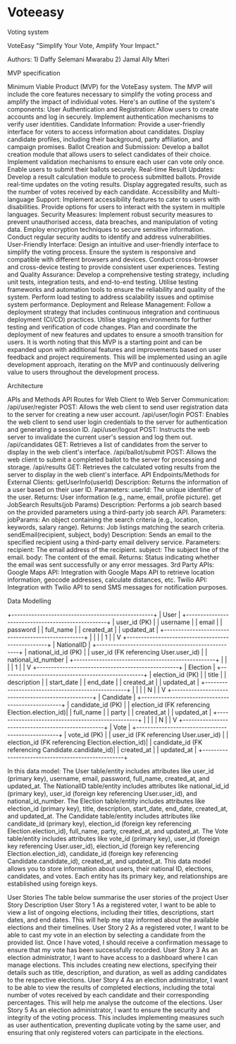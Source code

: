 # Voteeasy
Voting system

VoteEasy
"Simplify Your Vote, Amplify Your Impact."

Authors:
      1) Daffy Selemani Mwarabu
      2) Jamal Ally Mteri
       


MVP specification

Minimum Viable Product (MVP) for the VoteEasy system. The MVP will include the core features necessary to simplify the voting process and amplify the impact of individual votes. Here's an outline of the system's components:
User Authentication and Registration:
Allow users to create accounts and log in securely.
Implement authentication mechanisms to verify user identities.
Candidate Information:
Provide a user-friendly interface for voters to access information about candidates.
Display candidate profiles, including their background, party affiliation, and campaign promises.
Ballot Creation and Submission:
Develop a ballot creation module that allows users to select candidates of their choice.
Implement validation mechanisms to ensure each user can vote only once.
Enable users to submit their ballots securely.
Real-time Result Updates:
Develop a result calculation module to process submitted ballots.
Provide real-time updates on the voting results.
Display aggregated results, such as the number of votes received by each candidate.
Accessibility and Multi-language Support:
Implement accessibility features to cater to users with disabilities.
Provide options for users to interact with the system in multiple languages.
Security Measures:
Implement robust security measures to prevent unauthorised access, data breaches, and manipulation of voting data.
Employ encryption techniques to secure sensitive information.
Conduct regular security audits to identify and address vulnerabilities.
User-Friendly Interface:
Design an intuitive and user-friendly interface to simplify the voting process.
Ensure the system is responsive and compatible with different browsers and devices.
Conduct cross-browser and cross-device testing to provide consistent user experiences.
Testing and Quality Assurance:
Develop a comprehensive testing strategy, including unit tests, integration tests, and end-to-end testing.
Utilise testing frameworks and automation tools to ensure the reliability and quality of the system.
Perform load testing to address scalability issues and optimise system performance.
Deployment and Release Management:
Follow a deployment strategy that includes continuous integration and continuous deployment (CI/CD) practices.
Utilise staging environments for further testing and verification of code changes.
Plan and coordinate the deployment of new features and updates to ensure a smooth transition for users.
It is worth noting that this MVP is a starting point and can be expanded upon with additional features and improvements based on user feedback and project requirements. This will be implemented using an agile development approach, iterating on the MVP and continuously delivering value to users throughout the development process.




Architecture






APIs and Methods
API Routes for Web Client to Web Server Communication:
/api/user/register
POST: Allows the web client to send user registration data to the server for creating a new user account.
/api/user/login
POST: Enables the web client to send user login credentials to the server for authentication and generating a session ID.
/api/user/logout
POST: Instructs the web server to invalidate the current user's session and log them out.
/api/candidates
GET: Retrieves a list of candidates from the server to display in the web client's interface.
/api/ballot/submit
POST: Allows the web client to submit a completed ballot to the server for processing and storage.
/api/results
GET: Retrieves the calculated voting results from the server to display in the web client's interface.
API Endpoints/Methods for External Clients:
getUserInfo(userId)
Description: Returns the information of a user based on their user ID.
Parameters:
userId: The unique identifier of the user.
Returns: User information (e.g., name, email, profile picture).
get JobSearch Results(job Params)
Description: Performs a job search based on the provided parameters using a third-party job search API.
Parameters:
jobParams: An object containing the search criteria (e.g., location, keywords, salary range).
Returns: Job listings matching the search criteria.
sendEmail(recipient, subject, body)
Description: Sends an email to the specified recipient using a third-party email delivery service.
Parameters:
recipient: The email address of the recipient.
subject: The subject line of the email.
body: The content of the email.
Returns: Status indicating whether the email was sent successfully or any error messages.
3rd Party APIs:
Google Maps API: Integration with Google Maps API to retrieve location information, geocode addresses, calculate distances, etc.
Twilio API: Integration with Twilio API to send SMS messages for notification purposes.


Data Modelling


+--------------------------------------------------+
|                      User                        |
+--------------------------------------------------+
| user_id (PK)                                     |
| username                                         |
| email                                            |
| password                                         |
| full_name                                        |
| created_at                                       |
| updated_at                                       |
+--------------------------------------------------+
                            |
                            |
                            |
                            | 1
                            |
                            |
                            V
+--------------------------------------------------+
|                   NationalID                      |
+--------------------------------------------------+
| national_id_id (PK)                              |
| user_id (FK referencing User.user_id)            |
| national_id_number                               |
+--------------------------------------------------+
                            |
                            |
                            |
                            | 1
                            |
                            |
                            V
+--------------------------------------------------+
|                     Election                      |
+--------------------------------------------------+
| election_id (PK)                                 |
| title                                            |
| description                                      |
| start_date                                       |
| end_date                                         |
| created_at                                       |
| updated_at                                       |
+--------------------------------------------------+
                            |
                            |
                            |
                            | N
                            |
                            |
                            V
+--------------------------------------------------+
|                     Candidate                     |
+--------------------------------------------------+
| candidate_id (PK)                                |
| election_id (FK referencing Election.election_id)|
| full_name                                        |
| party                                            |
| created_at                                       |
| updated_at                                       |
+--------------------------------------------------+
                            |
                            |
                            |
                            | N
                            |
                            |
                            V
+--------------------------------------------------+
|                     Vote                          |
+--------------------------------------------------+
| vote_id (PK)                                     |
| user_id (FK referencing User.user_id)            |
| election_id (FK referencing Election.election_id)|
| candidate_id (FK referencing Candidate.candidate_id)|
| created_at                                       |
| updated_at                                       |
+--------------------------------------------------+


In this data model:
The User table/entity includes attributes like user_id (primary key), username, email, password, full_name, created_at, and updated_at.
The NationalID table/entity includes attributes like national_id_id (primary key), user_id (foreign key referencing User.user_id), and national_id_number.
The Election table/entity includes attributes like election_id (primary key), title, description, start_date, end_date, created_at, and updated_at.
The Candidate table/entity includes attributes like candidate_id (primary key), election_id (foreign key referencing Election.election_id), full_name, party, created_at, and updated_at.
The Vote table/entity includes attributes like vote_id (primary key), user_id (foreign key referencing User.user_id), election_id (foreign key referencing Election.election_id), candidate_id (foreign key referencing Candidate.candidate_id), created_at, and updated_at.
This data model allows you to store information about users, their national ID, elections, candidates, and votes. Each entity has its primary key, and relationships are established using foreign keys.




User Stories
The table below summarise the user stories of the project
User Story
Description
User Story 1
As a registered voter, I want to be able to view a list of ongoing elections, including their titles, descriptions, start dates, and end dates. This will help me stay informed about the available elections and their timelines.
User Story 2
As a registered voter, I want to be able to cast my vote in an election by selecting a candidate from the provided list. Once I have voted, I should receive a confirmation message to ensure that my vote has been successfully recorded.
User Story 3
As an election administrator, I want to have access to a dashboard where I can manage elections. This includes creating new elections, specifying their details such as title, description, and duration, as well as adding candidates to the respective elections.
User Story 4
As an election administrator, I want to be able to view the results of completed elections, including the total number of votes received by each candidate and their corresponding percentages. This will help me analyse the outcome of the elections.
User Story 5
As an election administrator, I want to ensure the security and integrity of the voting process. This includes implementing measures such as user authentication, preventing duplicate voting by the same user, and ensuring that only registered voters can participate in the elections.



